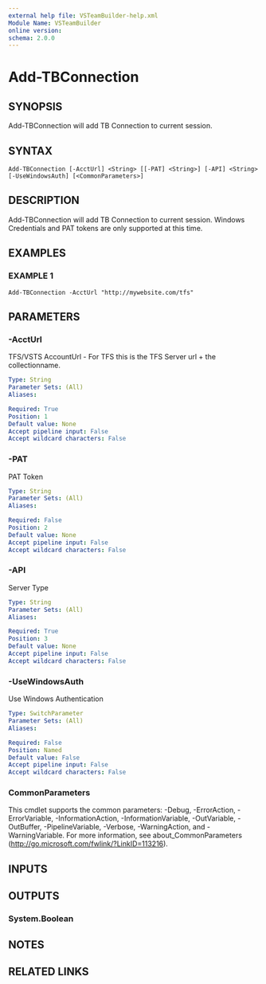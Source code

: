 ```yaml
---
external help file: VSTeamBuilder-help.xml
Module Name: VSTeamBuilder
online version:
schema: 2.0.0
---
```


# Add-TBConnection

## SYNOPSIS
Add-TBConnection will add TB Connection to current session.

## SYNTAX

```
Add-TBConnection [-AcctUrl] <String> [[-PAT] <String>] [-API] <String> [-UseWindowsAuth] [<CommonParameters>]
```

## DESCRIPTION
Add-TBConnection will add TB Connection to current session. 
Windows Credentials and PAT tokens are only supported
at this time.

## EXAMPLES

### EXAMPLE 1
```
Add-TBConnection -AcctUrl "http://mywebsite.com/tfs"
```

## PARAMETERS

### -AcctUrl
TFS/VSTS AccountUrl -  For TFS this is the TFS Server url + the collectionname.

```yaml
Type: String
Parameter Sets: (All)
Aliases:

Required: True
Position: 1
Default value: None
Accept pipeline input: False
Accept wildcard characters: False
```

### -PAT
PAT Token

```yaml
Type: String
Parameter Sets: (All)
Aliases:

Required: False
Position: 2
Default value: None
Accept pipeline input: False
Accept wildcard characters: False
```

### -API
Server Type

```yaml
Type: String
Parameter Sets: (All)
Aliases:

Required: True
Position: 3
Default value: None
Accept pipeline input: False
Accept wildcard characters: False
```

### -UseWindowsAuth
Use Windows Authentication

```yaml
Type: SwitchParameter
Parameter Sets: (All)
Aliases:

Required: False
Position: Named
Default value: False
Accept pipeline input: False
Accept wildcard characters: False
```

### CommonParameters
This cmdlet supports the common parameters: -Debug, -ErrorAction, -ErrorVariable, -InformationAction, -InformationVariable, -OutVariable, -OutBuffer, -PipelineVariable, -Verbose, -WarningAction, and -WarningVariable.
For more information, see about_CommonParameters (http://go.microsoft.com/fwlink/?LinkID=113216).

## INPUTS

## OUTPUTS

### System.Boolean

## NOTES

## RELATED LINKS
